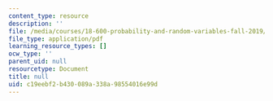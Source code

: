```yaml
---
content_type: resource
description: ''
file: /media/courses/18-600-probability-and-random-variables-fall-2019/c19eebf2b430089a338a98554016e99d_MIT18_600F19_lec24.pdf
file_type: application/pdf
learning_resource_types: []
ocw_type: ''
parent_uid: null
resourcetype: Document
title: null
uid: c19eebf2-b430-089a-338a-98554016e99d
---
```

